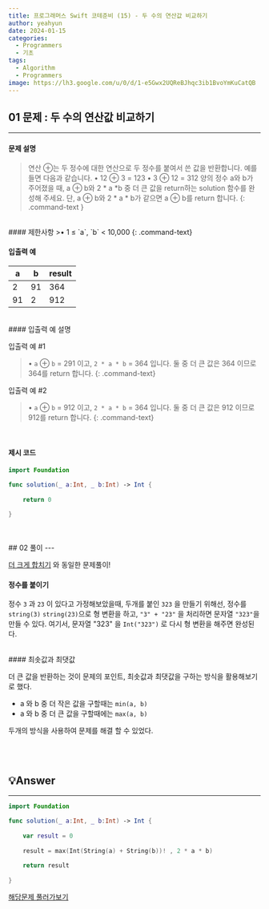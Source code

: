 ```yaml
---
title: 프로그래머스 Swift 코테준비 (15) - 두 수의 연산값 비교하기
author: yeahyun
date: 2024-01-15
categories:
  - Programmers
  - 기초
tags:
  - Algorithm
  - Programmers
image: https://lh3.google.com/u/0/d/1-e5Gwx2UQReBJhqc3ib1BvoYmKuCatQB
---
```

## 01 문제 : 두 수의 연산값 비교하기
---
#### 문제 설명

>연산 ⊕는 두 정수에 대한 연산으로 두 정수를 붙여서 쓴 값을 반환합니다. 예를 들면 다음과 같습니다.
>	• 12 ⊕ 3 = 123
>	• 3 ⊕ 12 = 312
>양의 정수 a와 b가 주어졌을 때, a ⊕ b와 2 * a *b 중 더 큰 값을 return하는 solution 함수를 완성해 주세요.
>단, a ⊕ b와 2 * a * b가 같으면 a ⊕ b를 return 합니다.
{: .command-text }


<br>
#### 제한사항
>• 1 ≤ `a`, `b` < 10,000
{: .command-text}



<br>

#### 입출력 예

| a | b | result |
| ---- | ---- | ---- |
| 2 | 91 | 364 |
| 91 | 2 | 912 |


<br>
#### 입출력 예 설명

입출력 예 #1
>• `a` ⊕ `b` = 291 이고, `2 * a * b` = 364 입니다. 둘 중 더 큰 값은 364 이므로 
>364를 return 합니다.
{: .command-text}

입출력 예 #2
>•  `a` ⊕ `b` = 912 이고, `2 * a * b` = 364 입니다. 둘 중 더 큰 값은 912 이므로 
>912를 return 합니다.
{: .command-text}

<br>


#### 제시 코드

```swift
import Foundation

func solution(_ a:Int, _ b:Int) -> Int {
    
    return 0
    
}
```


<br>
<br>
## 02 풀이 
---

[더 크게 합치기](https://yeahyunkim.github.io/posts/%ED%94%84%EB%A1%9C%EA%B7%B8%EB%9E%98%EB%A8%B8%EC%8A%A4-Swift-%EC%BD%94%ED%85%8C%EC%A4%80%EB%B9%84-(12)/) 와 동일한 문제풀이!

#### 정수를 붙이기

정수 `3` 과 `23` 이 있다고 가정해보았을때, 두개를 붙인 `323` 을 만들기 위해선,
정수를 `string(3)` `string(23)`으로 형 변환을 하고, `"3" + "23"` 을 처리하면 문자열 `"323"`을 만들 수 있다.
여기서, 문자열 "323" 을 `Int("323")` 로 다시 형 변환을 해주면 완성된다.

<br>
#### 최솟값과 최댓값

더 큰 값을 반환하는 것이 문제의 포인트,
최솟값과 최댓값을 구하는 방식을 활용해보기로 했다.

- a 와 b 중 더 작은 값을 구할때는 `min(a, b)` 
- a 와 b 중 더 큰 값을 구할때에는 `max(a, b)`


두개의 방식을 사용하여 문제를 해결 할 수 있었다.
 

<br>
<br>

## 💡Answer
---

```swift
import Foundation

func solution(_ a:Int, _ b:Int) -> Int {
    
    var result = 0
    
    result = max(Int(String(a) + String(b))! , 2 * a * b)
    
    return result
    
}
```


[해당문제 풀러가보기](https://school.programmers.co.kr/learn/courses/30/lessons/181938)


